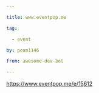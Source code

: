 ```yaml
---

title: www.eventpop.me 

tag: 

  - event 

by: peam1146 

from: awesome-dev-bot 

---
```




https://www.eventpop.me/e/15612 

